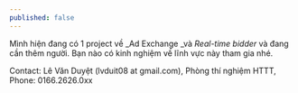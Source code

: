```yaml
---
published: false
---
```


Mình hiện đang có 1 project về _Ad Exchange _và _Real-time bidder_ và đang cần thêm người. Bạn nào có kinh nghiệm về lĩnh vực này tham gia nhé.
 
Contact: Lê Văn Duyệt (lvduit08 at gmail.com), Phòng thí nghiệm HTTT, Phone: 0166.2626.0xx